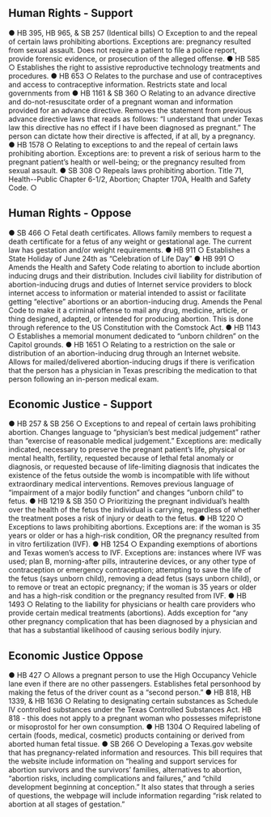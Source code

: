 ## Human Rights - Support
● HB 395, HB 965, & SB 257 (Identical bills)
○ Exception to and the repeal of certain laws prohibiting abortions. Exceptions are:
pregnancy resulted from sexual assault. Does not require a patient to file a police
report, provide forensic evidence, or prosecution of the alleged offense.
● HB 585
○ Establishes the right to assistive reproductive technology treatments and procedures.
● HB 653
○ Relates to the purchase and use of contraceptives and access to contraceptive
information. Restricts state and local governments from
● HB 1161 & SB 360
○ Relating to an advance directive and do-not-resuscitate order of a pregnant woman
and information provided for an advance directive. Removes the statement from
previous advance directive laws that reads as follows: “I understand that under Texas
law this directive has no effect if I have been diagnosed as pregnant.” The person can
dictate how their directive is affected, if at all, by a pregnancy.
● HB 1578
○ Relating to exceptions to and the repeal of certain laws prohibiting abortion.
Exceptions are: to prevent a risk of serious harm to the pregnant patient’s health or
well-being; or the pregnancy resulted from sexual assault.
● SB 308
○ Repeals laws prohibiting abortion. Title 71, Health--Public Chapter 6-1/2, Abortion;
Chapter 170A, Health and Safety Code.
○
## Human Rights - Oppose
● SB 466
○ Fetal death certificates. Allows family members to request a death certificate for a
fetus of any weight or gestational age. The current law has gestation and/or weight
requirements.
● HB 911
○ Establishes a State Holiday of June 24th as “Celebration of Life Day”
● HB 991
○ Amends the Health and Safety Code relating to abortion to include abortion inducing
drugs and their distribution. Includes civil liability for distribution of abortion-inducing
drugs and duties of Internet service providers to block internet access to information
or material intended to assist or facilitate getting “elective” abortions or an
abortion-inducing drug. Amends the Penal Code to make it a criminal offense to mail
any drug, medicine, article, or thing designed, adapted, or intended for producing
abortion. This is done through reference to the US Constitution with the Comstock
Act.
● HB 1143
○ Establishes a memorial monument dedicated to “unborn children” on the Capitol
grounds.
● HB 1651
○ Relating to a restriction on the sale or distribution of an abortion-inducing drug
through an Internet website. Allows for mailed/delivered abortion-inducing drugs if
there is verification that the person has a physician in Texas prescribing the
medication to that person following an in-person medical exam.
## Economic Justice - Support
● HB 257 & SB 256
○ Exceptions to and repeal of certain laws prohibiting abortion. Changes language to
“physician’s best medical judgement” rather than “exercise of reasonable medical
judgement.” Exceptions are: medically indicated, necessary to preserve the pregnant
patient’s life, physical or mental health, fertility, requested because of lethal fetal
anomaly or diagnosis, or requested because of life-limiting diagnosis that indicates
the existence of the fetus outside the womb is incompatible with life without
extraordinary medical interventions. Removes previous language of “impairment of a
major bodily function” and changes “unborn child” to fetus.
● HB 1219 & SB 350
○ Prioritizing the pregnant individual’s health over the health of the fetus the individual is
carrying, regardless of whether the treatment poses a risk of injury or death to the
fetus.
● HB 1220
○ Exceptions to laws prohibiting abortions. Exceptions are: if the woman is 35 years or
older or has a high-risk condition, OR the pregnancy resulted from in vitro fertilization
(IVF).
● HB 1254
○ Expanding exemptions of abortions and Texas women’s access to IVF. Exceptions
are: instances where IVF was used; plan B, morning-after pills, intrauterine devices,
or any other type of contraception or emergency contraception; attempting to save the
life of the fetus (says unborn child), removing a dead fetus (says unborn child), or to
remove or treat an ectopic pregnancy; if the woman is 35 years or older and has a
high-risk condition or the pregnancy resulted from IVF.
● HB 1493
○ Relating to the liability for physicians or health care providers who provide certain
medical treatments (abortions). Adds exception for “any other pregnancy complication
that has been diagnosed by a physician and that has a substantial likelihood of
causing serious bodily injury.
## Economic Justice Oppose
● HB 427
○ Allows a pregnant person to use the High Occupancy Vehicle lane even if there are
no other passengers. Establishes fetal personhood by making the fetus of the driver
count as a “second person.”
● HB 818, HB 1339, & HB 1636
○ Relating to designating certain substances as Schedule IV controlled substances
under the Texas Controlled Substances Act. HB 818 - this does not apply to a
pregnant woman who possesses mifepristone or misoprostol for her own
consumption.
● HB 1304
○ Required labeling of certain (foods, medical, cosmetic) products containing or derived
from aborted human fetal tissue.
● SB 266
○ Developing a Texas.gov website that has pregnancy-related information and
resources. This bill requires that the website include information on “healing and
support services for abortion survivors and the survivors’ families, alternatives to
abortion, “abortion risks, including complications and failures,” and “child development
beginning at conception.” It also states that through a series of questions, the
webpage will include information regarding “risk related to abortion at all stages of
gestation.”